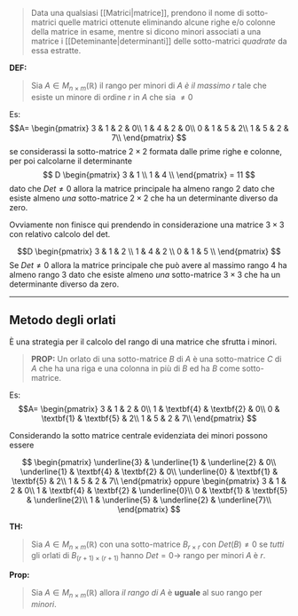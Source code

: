 >Data una qualsiasi [[Matrici|matrice]], prendono il nome di sotto-matrici quelle matrici ottenute eliminando alcune righe e/o colonne della matrice in esame, mentre si dicono minori associati a una matrice i [[Deteminante|determinanti]] delle sotto-matrici _quadrate_ da essa estratte.

**DEF:**
>Sia $A\in M_{n\times m}(\mathbb{R})$ il rango per minori di $A$ _è il massimo_ $r$ tale che esiste un minore di ordine $r$ in $A$
 che sia $\neq 0$ 

Es:
$$A=
\begin{pmatrix}
3 & 1 & 2 & 0\\
1 & 4 & 2 & 0\\
0 & 1 & 5 & 2\\
1 & 5 & 2 & 7\\
\end{pmatrix}
$$
se considerassi la sotto-matrice $2\times2$ formata dalle prime righe e colonne, per poi calcolarne il determinante 
$$
D
\begin{pmatrix}
3 & 1 \\
1 & 4 \\
\end{pmatrix} = 11
$$
dato che $Det \neq 0$ allora la matrice principale ha almeno rango $2$ dato che esiste almeno _una_ sotto-matrice $2\times2$ che ha un determinante diverso da zero.

Ovviamente non finisce qui prendendo in considerazione una matrice $3\times3$ con relativo calcolo del det.

$$D
\begin{pmatrix}
3 & 1 & 2 \\
1 & 4 & 2 \\
0 & 1 & 5 \\
\end{pmatrix} 
$$
Se $Det \neq 0$ allora la matrice principale che può avere al massimo rango $4$ ha almeno rango $3$ dato che esiste almeno _una_ sotto-matrice $3\times3$ che ha un determinante diverso da zero.
****
## Metodo degli orlati
È una strategia per il calcolo del rango di una matrice che sfrutta i minori.

>**PROP:**
>Un orlato di una sotto-matrice $B$ di $A$ è una sotto-matrice $C$ di $A$ che ha una riga e una colonna in più di $B$ ed ha $B$ come sotto-matrice.

Es:
$$A=
\begin{pmatrix}
3 & 1 & 2 & 0\\
1 & \textbf{4} & \textbf{2} & 0\\
0 & \textbf{1} & \textbf{5} & 2\\
1 & 5 & 2 & 7\\
\end{pmatrix}
$$

Considerando la sotto matrice centrale evidenziata dei minori possono essere

$$
\begin{pmatrix}
\underline{3} & \underline{1} & \underline{2} & 0\\
\underline{1} & \textbf{4} & \textbf{2} & 0\\
\underline{0} & \textbf{1} & \textbf{5} & 2\\
1 & 5 & 2 & 7\\
\end{pmatrix} oppure
\begin{pmatrix}
3 & 1 & 2 & 0\\
1 & \textbf{4} & \textbf{2} & \underline{0}\\
0 & \textbf{1} & \textbf{5} & \underline{2}\\
1 & \underline{5} & \underline{2} & \underline{7}\\
\end{pmatrix}
$$

**TH:**
>Sia $A\in M_{n\times m}(\mathbb{R})$ con una sotto-matrice $B_{r\times r}$ con $Det(B) \neq0$ se _tutti_ gli orlati di $B_{(r+1)\times(r+1)}$ hanno $Det = 0 \rightarrow$ rango per minori $A$ è $r$.

**Prop:**
>Sia $A\in M_{n\times m}(\mathbb{R})$ allora _il rango di A_ è **uguale** al suo rango per _minori_.
